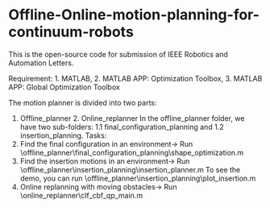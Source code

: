 # Offline-Online-motion-planning-for-continuum-robots
This is the open-source code for submission of IEEE Robotics and Automation Letters.

Requirement: 1. MATLAB, 2. MATLAB APP: Optimization Toolbox, 3. MATLAB APP: Global Optimization Toolbox

The motion planner is divided into two parts: 
  1. Offline_planner 2. Online_replanner
In the offline_planner folder, we have two sub-folders:
    1.1 final_configuration_planning and 1.2 insertion_planning.
Tasks:
1. Find the final configuration in an environment→
   Run \offline_planner\final_configuration_planning\shape_optimization.m
3. Find the insertion motions in an environment→
   Run \offline_planner\insertion_planning\insertion_planner.m
   To see the demo, you can run \offline_planner\insertion_planning\plot_insertion.m
4. Online replanning with moving obstacles→
   Run \online_replanner\clf_cbf_qp_main.m

